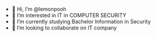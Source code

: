 - 👋 Hi, I’m @lemonpooh
- 👀 I’m interested in IT in COMPUTER SECURITY
- 🌱 I’m currently studying Bachelor Information in Security
- 💞️ I’m looking to collaborate on IT company

<!---
lemonpooh/lemonpooh is a ✨ special ✨ repository because its `README.md` (this file) appears on your GitHub profile.
You can click the Preview link to take a look at your changes.
--->
